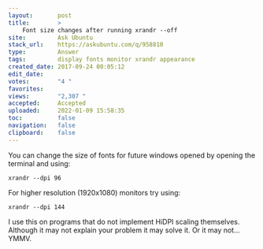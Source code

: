 ```yaml
---
layout:       post
title:        >
    Font size changes after running xrandr --off
site:         Ask Ubuntu
stack_url:    https://askubuntu.com/q/958810
type:         Answer
tags:         display fonts monitor xrandr appearance
created_date: 2017-09-24 00:05:12
edit_date:    
votes:        "4 "
favorites:    
views:        "2,307 "
accepted:     Accepted
uploaded:     2022-01-09 15:58:35
toc:          false
navigation:   false
clipboard:    false
---
```


You can change the size of fonts for future windows opened by opening the terminal and using:

``` 
xrandr --dpi 96

```

For higher resolution (1920x1080) monitors try using:

``` 
xrandr --dpi 144

```

I use this on programs that do not implement HiDPI scaling themselves. Although it may not explain your problem it may solve it. Or it may not... YMMV.
